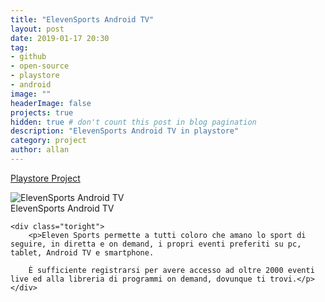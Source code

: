 ```yaml
---
title: "ElevenSports Android TV"
layout: post
date: 2019-01-17 20:30
tag: 
- github
- open-source
- playstore
- android
image: ""
headerImage: false
projects: true
hidden: true # don't count this post in blog pagination
description: "ElevenSports Android TV in playstore"
category: project
author: allan
---
```


[Playstore Project](https://play.google.com/store/apps/details?id=it.sportube.elevensportstv&hl=en)

<div class="side-by-side">
    <div class="toleft">
        <img class="image" src="https://lh3.googleusercontent.com/xL4X6wjUnxmxtRWiYJl4KuS3HCAlnaRxt8XrPgORIuFEBczNZIGWFsb6YXrJoJc-5q8=s360-rw" alt="ElevenSports Android TV">
        <figcaption class="caption">ElevenSports Android TV</figcaption>
    </div>

    <div class="toright">
        <p>Eleven Sports permette a tutti coloro che amano lo sport di seguire, in diretta e on demand, i propri eventi preferiti su pc, tablet, Android TV e smartphone.

        È sufficiente registrarsi per avere accesso ad oltre 2000 eventi live ed alla libreria di programmi on demand, dovunque ti trovi.</p>
    </div>
</div>